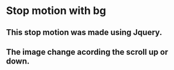 # Stop motion with bg

## This stop motion was made using Jquery.
## The image change acording the scroll up or down.